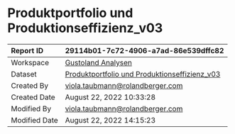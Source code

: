 



# Produktportfolio und Produktionseffizienz_v03

|Report ID|29114b01-7c72-4906-a7ad-86e539dffc82|
| :--- | :--- |
|Workspace|[Gustoland Analysen](../Workspaces/Gustoland-Analysen.md)|
|Dataset|[Produktportfolio und Produktionseffizienz_v03](../Datasets/Produktportfolio-und-Produktionseffizienz_v03.md)|
|Created By|viola.taubmann@rolandberger.com|
|Created Date|August 22, 2022 10:33:28|
|Modified By|viola.taubmann@rolandberger.com|
|Modified Date|August 22, 2022 14:15:23|
